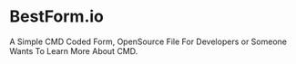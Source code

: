 # BestForm.io
A Simple CMD Coded Form, OpenSource File For Developers or Someone Wants To Learn More About CMD.
